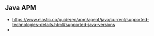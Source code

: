 ## Java APM

- https://www.elastic.co/guide/en/apm/agent/java/current/supported-technologies-details.html#supported-java-versions
- 